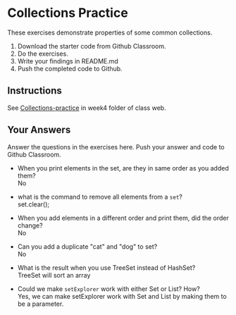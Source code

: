 # Collections Practice

These exercises demonstrate properties of some common collections.

1. Download the starter code from Github Classroom.
2. Do the exercises.
3. Write your findings in README.md
4. Push the completed code to Github.

## Instructions

See [Collections-practice](https://skeoop.github.io/week4/Collections-practice) in week4 folder of class web.

## Your Answers

Answer the questions in the exercises here. Push your answer and code to Github Classroom.

* When you print elements in the set, are they in same order as you added them?
	<br/> No

* what is the command to remove all elements from a `set`?
	<br/> set.clear();

* When you add elements in a different order and print them, did the order change?
	<br/> No

* Can you add a duplicate "cat" and "dog" to set?
	<br/> No

* What is the result when you use TreeSet instead of HashSet?
	<br/> TreeSet will sort an array

* Could we make `setExplorer` work with either Set or List?  How?
	<br/> Yes, we can make setExplorer work with Set and List by making them to be a parameter.	
